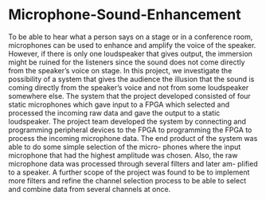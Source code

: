 # Microphone-Sound-Enhancement
To be able to hear what a person says on a stage or in a conference room, microphones can be used to enhance and amplify the voice of the speaker. However, if
there is only one loudspeaker that gives output, the immersion might be ruined for
the listeners since the sound does not come directly from the speaker’s voice on stage.
In this project, we investigate the possibility of a system that gives the audience
the illusion that the sound is coming directly from the speaker’s voice and not from
some loudspeaker somewhere else. The system that the project developed consisted
of four static microphones which gave input to a FPGA which selected and processed
the incoming raw data and gave the output to a static loudspeaker. The project
team developed the system by connecting and programming peripheral devices to
the FPGA to programming the FPGA to process the incoming microphone data.
The end product of the system was able to do some simple selection of the micro-
phones where the input microphone that had the highest amplitude was chosen.
Also, the raw microphone data was processed through several filters and later am-
plified to a speaker. A further scope of the project was found to be to implement
more filters and refine the channel selection process to be able to select and combine
data from several channels at once.
